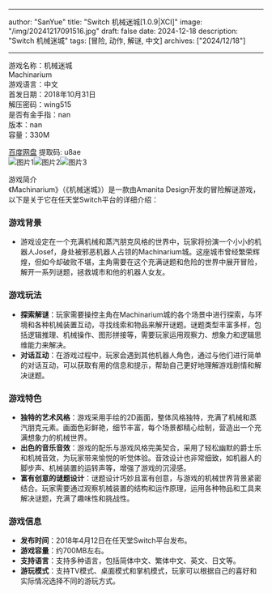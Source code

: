 
---
author: "SanYue"
title: "Switch 机械迷城[1.0.9|XCI]"
image: "/img/20241217091516.jpg"
draft: false
date: 2024-12-18
description: "Switch 机械迷城"
tags: [冒险, 动作, 解谜, 中文]
archives: ["2024/12/18"]

---

游戏名称：机械迷城   
Machinarium    
游戏语言：中文  
首发日期：2018年10月31日  
解压密码：wing515  
是否有金手指：nan  
版本：nan   
容量：330M

[百度网盘](https://pan.baidu.com/s/1bvKa_-ZHY6GtO0yXD5jK3Q) 提取码: u8ae  
![图片1](/img/e8c2b3.jpg)![图片2](/img/c9e779.jpg)![图片3](/img/1f80de.jpg)  

游戏简介  
《Machinarium》（《机械迷城》）是一款由Amanita Design开发的冒险解谜游戏，以下是关于它在任天堂Switch平台的详细介绍：

### 游戏背景
- 游戏设定在一个充满机械和蒸汽朋克风格的世界中，玩家将扮演一个小小的机器人Josef，身处被邪恶机器人占领的Machinarium城。这座城市曾经繁荣辉煌，但如今却破败不堪，主角需要在这个充满谜题和危险的世界中展开冒险，解开一系列谜题，拯救城市和他的机器人女友。

### 游戏玩法
- **探索解谜**：玩家需要操控主角在Machinarium城的各个场景中进行探索，与环境和各种机械装置互动，寻找线索和物品来解开谜题。谜题类型丰富多样，包括逻辑推理、机械操作、图形拼接等，需要玩家运用观察力、想象力和逻辑思维能力来解决。
- **对话互动**：在游戏过程中，玩家会遇到其他机器人角色，通过与他们进行简单的对话互动，可以获取有用的信息和提示，帮助自己更好地理解游戏剧情和解决谜题。

### 游戏特色
- **独特的艺术风格**：游戏采用手绘的2D画面，整体风格独特，充满了机械和蒸汽朋克元素。画面色彩鲜艳，细节丰富，每个场景都精心绘制，营造出一个充满想象力的机械世界。
- **出色的音乐音效**：游戏的配乐与游戏风格完美契合，采用了轻松幽默的爵士乐和机械音效，为玩家带来愉悦的听觉体验。音效设计也非常细致，如机器人的脚步声、机械装置的运转声等，增强了游戏的沉浸感。
- **富有创意的谜题设计**：谜题设计巧妙且富有创意，与游戏的机械世界背景紧密结合。玩家需要通过观察机械装置的结构和运作原理，运用各种物品和工具来解决谜题，充满了趣味性和挑战性。

### 游戏信息
- **发布时间**：2018年4月12日在任天堂Switch平台发布。
- **游戏容量**：约700MB左右。
- **支持语言**：支持多种语言，包括简体中文、繁体中文、英文、日文等。
- **游玩模式**：支持TV模式、桌面模式和掌机模式，玩家可以根据自己的喜好和实际情况选择不同的游玩方式。

 
